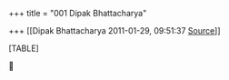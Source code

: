 +++
title = "001 Dipak Bhattacharya"

+++
[[Dipak Bhattacharya	2011-01-29, 09:51:37 [Source](https://groups.google.com/g/bvparishat/c/H_i45FdtZVI)]]



[TABLE]



